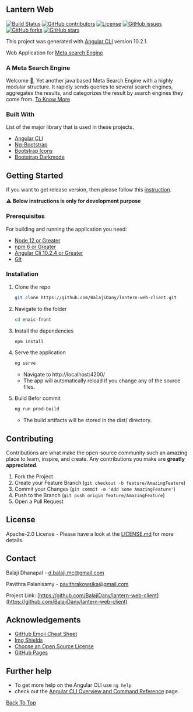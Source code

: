 <!--
*** Thanks for checking out the Best-README-Template. If you have a suggestion
*** that would make this better, please fork the repo and create a pull request
*** or simply open an issue with the tag "enhancement".
*** Thanks again! Now go create something AMAZING! :D
-->



<!-- PROJECT SHIELDS -->
<!--
*** I'm using markdown "reference style" links for readability.
*** Reference links are enclosed in brackets [ ] instead of parentheses ( ).
*** See the bottom of this document for the declaration of the reference variables
*** for contributors-url, forks-url, etc. This is an optional, concise syntax you may use.
*** https://www.markdownguide.org/basic-syntax/#reference-style-links
-->
## Lantern Web

[![Build Status](https://travis-ci.com/BalajiDany/lantern-web-client.svg?token=pqdDDYcKAzzpYPLgX2BL&branch=main)](https://travis-ci.com/BalajiDany/lantern-web-client)
[![GitHub contributors](https://img.shields.io/github/contributors/BalajiDany/lantern-web-client.svg)](https://github.com/BalajiDany/lantern-web-client/graphs/contributors)
[![License](https://img.shields.io/badge/License-Apache%202.0-blue.svg)](https://github.com/BalajiDany/lantern-web-client/blob/main/LICENSE)
[![GitHub issues](https://img.shields.io/github/issues/BalajiDany/lantern-web-client.svg)](https://github.com/BalajiDany/lantern-web-client/issues)
[![GitHub forks](https://img.shields.io/github/forks/BalajiDany/lantern-web-client.svg)](https://github.com/BalajiDany/lantern-web-client/network)
[![GitHub stars](https://img.shields.io/github/stars/BalajiDany/lantern-web-client.svg)](https://github.com/BalajiDany/lantern-web-client/stargazers)

This project was generated with [Angular CLI](https://github.com/angular/angular-cli) version 10.2.1.

Web Application for [Meta search Engine](https://github.com/BalajiDany/lantern.git)

### A Meta Search Engine

Welcome :wave:, Yet another java based Meta Search Engine with a highly modular structure. It rapidly sends queries to several search engines, aggregates the results, and categorizes the result by search engines they come from.
[To Know More](https://github.com/BalajiDany/lantern-server#a-meta-search-engine)

### Built With
List of the major library that is used in these projects. 
* [Angular CLI](https://github.com/angular/angular-cli)
* [Ng-Bootstrap](https://ng-bootstrap.github.io/#/home)
* [Bootstrap Icons](https://icons.getbootstrap.com/)
* [Bootstrap Darkmode](https://github.com/Clashsoft/bootstrap-darkmode)

## Getting Started
If you want to get release version, then please follow this [instruction](https://github.com/BalajiDany/lantern-server#installation).

:warning: **Below instructions is only for development purpose**

### Prerequisites

For building and running the application you need:

* [Node 12 or Greater](https://nodejs.org)
* [npm 6 or Greater](https://www.npmjs.com/)
* [Angular Cli 10.2.4 or Greater](https://cli.angular.io/)
* [Git](https://git-scm.com/downloads)


### Installation

1. Clone the repo
   ```sh
   git clone https://github.com/BalajiDany/lantern-web-client.git
   ```
2. Navigate to the folder
   ```sh
   cd enaic-front
   ```
3. Install the dependencies
   ```sh
   npm install
   ```
4. Serve the application
   ```sh
   ng serve
   ```
   * Navigate to http://localhost:4200/
   * The app will automatically reload if you change any of the source files.

5. Build Befor commit
   ```sh
   ng run prod-build
   ```
   * The build artifacts will be stored in the dist/ directory.
   
<!-- CONTRIBUTING -->
## Contributing

Contributions are what make the open-source community such an amazing place to learn, inspire, and create. Any contributions you make are **greatly appreciated**.

1. Fork the Project
2. Create your Feature Branch (`git checkout -b feature/AmazingFeature`)
3. Commit your Changes (`git commit -m 'Add some AmazingFeature'`)
4. Push to the Branch (`git push origin feature/AmazingFeature`)
5. Open a Pull Request

<!-- LICENSE -->
## License

Apache-2.0 License - Please have a look at the [LICENSE.md](LICENSE.md) for more details.

<!-- CONTACT -->
## Contact

Balaji Dhanapal - d.balaji.mc@gmail.com

Pavithra Palanisamy - pavithrakowsika@gmail.com

Project Link: [https://github.com/BalajiDany/lantern-web-client](https://github.com/BalajiDany/lantern-web-client)

## Acknowledgements
* [GitHub Emoji Cheat Sheet](https://www.webpagefx.com/tools/emoji-cheat-sheet)
* [Img Shields](https://shields.io)
* [Choose an Open Source License](https://choosealicense.com)
* [GitHub Pages](https://pages.github.com)

## Further help

* To get more help on the Angular CLI use `ng help`
* check out the [Angular CLI Overview and Command Reference](https://angular.io/cli) page.

[Back To Top](#a-meta-search-engine)
